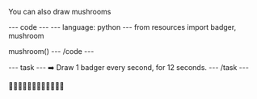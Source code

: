 
<div class="c-project-callout c-project-callout--tip">

You can also draw mushrooms

<div class="c-project-code">
--- code ---
---
language: python
---
from resources import badger, mushroom

mushroom()
--- /code ---

</div>

</div>

--- task ---
➡️ Draw 1 badger every second, for 12 seconds.
--- /task ---

🦡🦡🦡🦡🦡🦡🦡🦡🦡🦡🦡🦡